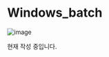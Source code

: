 # Windows_batch

![image](https://user-images.githubusercontent.com/71858329/230278840-4c80e646-580c-475a-aaa5-791a3960c697.png)

현재 작성 중입니다.
